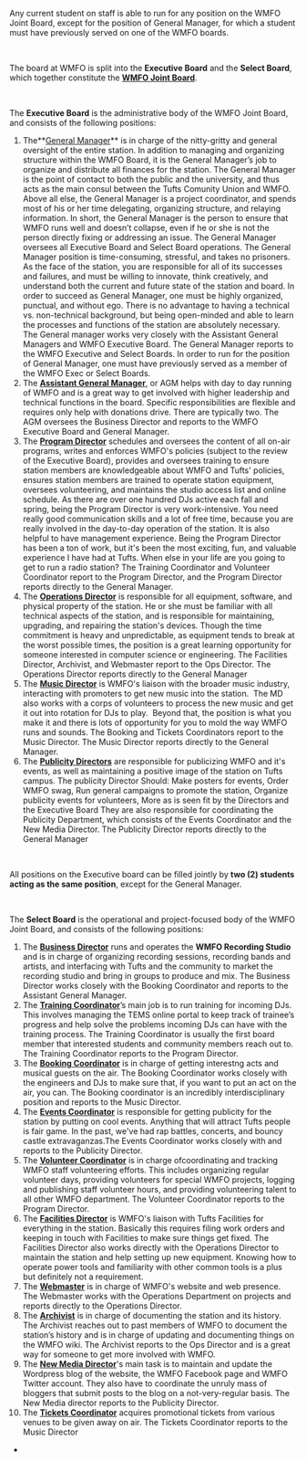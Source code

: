 Any current student on staff is able to run for any position on the WMFO Joint Board, except for the position of General Manager, for which a student must have previously served on one of the WMFO boards.

 

The board at WMFO is split into the **Executive Board** and the **Select Board**, which together constitute the [**WMFO Joint Board**](https://wiki.wmfo.org/About_WMFO/Executive_Board "Executive Board").

 

The **Executive Board** is the administrative body of the WMFO Joint Board, and consists of the following positions:

1.  The**[General Manager](https://wiki.wmfo.org/About_WMFO/Executive_Board/GM's_Office "GM's Office")** is in charge of the nitty-gritty and general oversight of the entire station. In addition to managing and organizing structure within the WMFO Board, it is the General Manager’s job to organize and distribute all finances for the station. The General Manager is the point of contact to both the public and the university, and thus acts as the main consul between the Tufts Comunity Union and WMFO. Above all else, the General Manager is a project coordinator, and spends most of his or her time delegating, organizing structure, and relaying information. In short, the General Manager is the person to ensure that WMFO runs well and doesn’t collapse, even if he or she is not the person directly fixing or addressing an issue. The General Manager oversees all Executive Board and Select Board operations.
     The General Manager position is time-consuming, stressful, and takes no prisoners. As the face of the station, you are responsible for all of its successes and failures, and must be willing to innovate, think creatively, and understand both the current and future state of the station and board.
     In order to succeed as General Manager, one must be highly organized, punctual, and without ego. There is no advantage to having a technical vs. non-technical background, but being open-minded and able to learn the processes and functions of the station are absolutely necessary. The General manager works very closely with the Assistant General Managers and WMFO Executive Board.
     The General Manager reports to the WMFO Executive and Select Boards. In order to run for the position of General Manager, one must have previously served as a member of the WMFO Exec or Select Boards.
2.  The [**Assistant General Manager**](https://wiki.wmfo.org/About_WMFO/Executive_Board/GM's_Office/Asst._GM's_Office "Asst. GM's Office"), or AGM helps with day to day running of WMFO and is a great way to get involved with higher leadership and technical functions in the board. Specific responsibilities are flexible and requires only help with donations drive. There are typically two. The AGM oversees the Business Director and reports to the WMFO Executive Board and General Manager.
3.  The [**Program Director**](https://wiki.wmfo.org/About_WMFO/Executive_Board/Programming_Dept. "Programming Dept.") schedules and oversees the content of all on-air programs, writes and enforces WMFO's policies (subject to the review of the Executive Board), provides and oversees training to ensure station members are knowledgeable about WMFO and Tufts' policies, ensures station members are trained to operate station equipment, oversees volunteering, and maintains the studio access list and online schedule.
     As there are over one hundred DJs active each fall and spring, being the Program Director is very work-intensive. You need really good communication skills and a lot of free time, because you are really involved in the day-to-day operation of the station. It is also helpful to have management experience. Being the Program Director has been a ton of work, but it's been the most exciting, fun, and valuable experience I have had at Tufts. When else in your life are you going to get to run a radio station? The Training Coordinator and Volunteer Coordinator report to the Program Director, and the Program Director reports directly to the General Manager.
4.  The [**Operations Director**](https://wiki.wmfo.org/About_WMFO/Executive_Board/Operations_Dept. "Operations Dept.") is responsible for all equipment, software, and physical property of the station. He or she must be familiar with all technical aspects of the station, and is responsible for maintaining, upgrading, and repairing the station's devices. Though the time commitment is heavy and unpredictable, as equipment tends to break at the worst possible times, the position is a great learning opportunity for someone interested in computer science or engineering. The Facilities Director, Archivist, and Webmaster report to the Ops Director. The Operations Director reports directly to the General Manager
5.  The [**Music Director**](https://wiki.wmfo.org/About_WMFO/Executive_Board/Music_Dept. "Music Dept.") is WMFO's liaison with the broader music industry, interacting with promoters to get new music into the station.  The MD also works with a corps of volunteers to process the new music and get it out into rotation for DJs to play.  Beyond that, the position is what you make it and there is lots of opportunity for you to mold the way WMFO runs and sounds. The Booking and Tickets Coordinators report to the Music Director. The Music Director reports directly to the General Manager.
6.  The [**Publicity Directors**](https://wiki.wmfo.org/About_WMFO/Executive_Board/Publicity_Dept. "Publicity Dept.") are responsible for publicizing WMFO and it's events, as well as maintaining a positive image of the station on Tufts campus. The publicity Director Should: Make posters for events, Order WMFO swag, Run general campaigns to promote the station, Organize publicity events for volunteers, More as is seen fit by the Directors and the Executive Board They are also responsible for coordinating the Publicity Department, which consists of the Events Coordinator and the New Media Director. The Publicity Director reports directly to the General Manager

 

All positions on the Executive board can be filled jointly by **two (2) students acting as the same position**, except for the General Manager.

 

The **Select Board** is the operational and project-focused body of the WMFO Joint Board, and consists of the following positions:

1.  The [**Business Director**](https://wiki.wmfo.org/About_WMFO/Executive_Board/GM's_Office/Business_Dept. "Business Dept.") runs and operates the **WMFO Recording Studio** and is in charge of organizing recording sessions, recording bands and artists, and interfacing with Tufts and the community to market the recording studio and bring in groups to produce and mix. The Business Director works closely with the Booking Coordinator and reports to the Assistant General Manager.
2.  The [**Training Coordinator**](https://wiki.wmfo.org/About_WMFO/Executive_Board/Programming_Dept./Training_Office "Training Office")’s main job is to run training for incoming DJs. This involves managing the TEMS online portal to keep track of trainee’s progress and help solve the problems incoming DJs can have with the training process. The Training Coordinator is usually the first board member that interested students and community members reach out to. The Training Coordinator reports to the Program Director.
3.  The [**Booking Coordinator**](https://wiki.wmfo.org/About_WMFO/Executive_Board/Music_Dept./Booking_Office "Booking Office") is in charge of getting interestng acts and musical guests on the air. The Booking Coordinator works closely with the engineers and DJs to make sure that, if you want to put an act on the air, you can. The Booking coordinator is an incredibly interdisciplinary position and reports to the Music Director.
4.  The [**Events Coordinator**](https://wiki.wmfo.org/About_WMFO/Executive_Board/Publicity_Dept./Events_Office "Events Office") is responsible for getting publicity for the station by putting on cool events. Anything that will attract Tufts people is fair game. In the past, we've had rap battles, concerts, and bouncy castle extravaganzas.The Events Coordinator works closely with and reports to the Publicity Director.
5.  The [**Volunteer Coordinator**](https://wiki.wmfo.org/About_WMFO/Executive_Board/Programming_Dept./Volunteering_Dept. "Volunteering Dept.") is in charge ofcoordinating and tracking WMFO staff volunteering efforts. This includes organizing regular volunteer days, providing volunteers for special WMFO projects, logging and publishing staff volunteer hours, and providing volunteering talent to all other WMFO department. The Volunteer Coordinator reports to the Program Director.
6.  The [**Facilities Director**](https://wiki.wmfo.org/About_WMFO/Executive_Board/Operations_Dept./Facilities_Office "Facilities Office") is WMFO's liaison with Tufts Facilities for everything in the station. Basically this requires filing work orders and keeping in touch with Facilities to make sure things get fixed. The Facilities Director also works directly with the Operations Director to maintain the station and help setting up new equipment. Knowing how to operate power tools and familiarity with other common tools is a plus but definitely not a requirement.
7.  The [**Webmaster**](https://wiki.wmfo.org/About_WMFO/Executive_Board/Operations_Dept./WebMaster's_Lair "Webmaster's Lair") is in charge of WMFO's website and web presence. The Webmaster works with the Operations Department on projects and reports directly to the Operations Director.
8.  The [**Archivist**](https://wiki.wmfo.org/About_WMFO/Executive_Board/Operations_Dept./Office_of_Archives "Office of Archives") is in charge of documenting the station and its history. The Archivist reaches out to past members of WMFO to document the station’s history and is in charge of updating and documenting things on the WMFO wiki. The Archivist reports to the Ops Director and is a great way for someone to get more involved with WMFO.
9.  The [**New Media Director**](https://wiki.wmfo.org/About_WMFO/Executive_Board/Publicity_Dept./New_Media_Office "New Media Office")'s main task is to maintain and update the Wordpress blog of the website, the WMFO Facebook page and WMFO Twitter account. They also have to coordinate the unruly mass of bloggers that submit posts to the blog on a not-very-regular basis. The New Media director reports to the Publicity Director.
10. The [**Tickets Coordinator**](https://wiki.wmfo.org/About_WMFO/Executive_Board/Music_Dept./Tickets_Office "Tickets Office") acquires promotional tickets from various venues to be given away on air. The Tickets Coordinator reports to the Music Director

*
